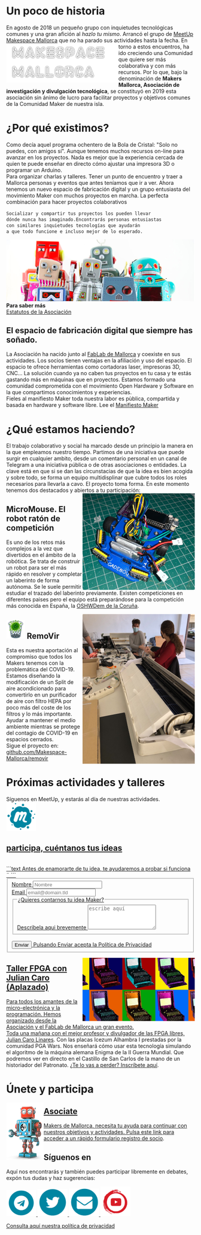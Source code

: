 # Un poco de historia
En agosto de 2018 un pequeño grupo con inquietudes tecnológicas comunes y una gran afición al _hazlo tu mismo_. Arrancó el grupo de [MeetUp Makespace Mallorca](https://www.meetup.com/es-ES/Meetup-de-Startups-de-tecnologia-en-Palma/?_locale=es-ES) que no ha parado sus actividades hasta la fecha. 
<img src="./images/makespacemallorca_logo.png" width="300" align="left" />
En torno a estos encuentros, ha ido creciendo una Comunidad que quiere ser más colaborativa y con más recursos. Por lo que, bajo la denominación de **Makers Mallorca, Asociación de investigación y divulgación tecnológica**, se constituyó en 2019 esta asociación sin ánimo de lucro para facilitar proyectos y objetivos comunes de la Comunidad Maker de nuestra isla. 

# ¿Por qué existimos?
Como decía aquel programa ochentero de la Bola de Cristal: "Solo no puedes, con amigos sí". Aunque tenemos muchos recursos on-line para avanzar en los proyectos. Nada es mejor que la experiencia cercada de quien te puede enseñar en directo cómo ajustar una impresora 3D o programar un Arduino. 
<br>
Para organizar charlas y talleres. Tener un punto de encuentro y traer a Mallorca personas y eventos que antes teníamos que ir a ver. 
Ahora tenemos un nuevo espacio de fabricación digital y un grupo entusiasta del movimiento Maker con muchos proyectos en marcha. La perfecta combinación para hacer proyectos colaborativos

```text
Socializar y compartir tus proyectos los pueden llevar
dónde nunca has imaginado.Encontrarás personas entusiastas 
con similares inquietudes tecnologías que ayudarán
a que todo funcione e incluso mejor de lo esperado.
```
![Branching](https://raw.githubusercontent.com/Makespace-Mallorca/makespacemallorca.github.io/master/images/makespace_banner.png)
**Para saber más**  
[Estatutos de la Asociación](https://github.com/Makespace-Mallorca/Estatutos-Reglamento/blob/master/Estatutos.md)

## El espacio de fabricación digital que siempre has soñado.

La Asociación ha nacido junto al [FabLab de Mallorca](http://fablabmallorca.com/) y coexiste en sus actividades. Los socios tienen ventajas en la afiliación y uso del espacio. El espacio te ofrece herramientas como cortadoras laser, impresoras 3D, CNC… La solución cuando ya no caben tus proyectos en tu casa y te estás gastando más en máquinas que en proyectos.
Estamos formado una comunidad comprometida con el movimiento Open Hardware y Software en la que compartimos conocimientos y experiencias.
<br>
Fieles al manifiesto Maker toda nuestra labor es pùblica, compartida y basada en hardware y software libre. Lee el [Manifiesto Maker](https://github.com/Makespace-Mallorca/makespacemallorca.github.io/blob/master/images/makespacemallorca_manifesto.png?raw=true)

# ¿Qué estamos haciendo?

El trabajo colaborativo y social ha marcado desde un principio la manera en la que empleamos nuestro tiempo. Partimos de una iniciativa que puede surgir en cualquier ambito, desde un comentario personal en un canal de Telegram a una iniciativa pública o de otras asociaciones o entidades. La clave está en que si se dan las circunstacias de que la idea es bien acogida y sobre todo, se forma un equipo multidisplinar que cubre todos los roles necesarios para llevarla a cavo. El proyecto toma forma. En este momento tenemos dos destacados y abiertos a tu participación:
<img src="./images/MicroMouse_cadebou.jpeg" width="300" align="right" />

## MicroMouse. El robot ratón de competición
Es uno de los retos más complejos a la vez que divertidos en el ámbito de la robótica. Se trata de construir un robot para ser el más rápido en resolver y completar un laberinto de forma autónoma. Se le suele permitir estudiar el trazado del laberinto previamente. Existen competiciones en diferentes paises pero el equipo está preparándose para la competición más conocida en España, la [OSHWDem de la Coruña](https://oshwdem.org/).

<img src="https://raw.githubusercontent.com/Makespace-Mallorca/removir/main/img/IMG_9900.JPG" width="300" align="right" />

## <img src="https://raw.githubusercontent.com/Makespace-Mallorca/removir/main/img/removir_logo.png" width="50" /> RemoVir
Esta es nuestra aportación al compromiso que todos los Makers tenemos con la problemática del COVID-19. Estamos diseñando la modificación de un Split de aire acondicionado para convertirlo en un purificador de aire con filtro HEPA por poco más del coste de los filtros y lo más importante. Ayudar a mantener el medio ambiente mientras se protege del contagio de COVID-19 en espacios cerrados.
<br>
Sigue el proyecto en: [github.com/Makespace-Mallorca/removir](https://github.com/Makespace-Mallorca/removir)

# Próximas actividades y talleres

Síguenos en MeetUp, y estarás al día de nuestras actividades.
<br>
<a href="https://www.meetup.com/es-ES/makespace-mallorca/"><img src="./images/logo-meetup.png" width="80"/>

## participa, cuéntanos tus ideas
<br>
```text
Antes de enamorarte de tu idea, te ayudaremos a probar si funciona ¨
```

<form id="fs-frm" name="Nuevas iniciativas MAKERs contra el COVID-19" accept-charset="utf-8" action="https://formspree.io/xknqwkqb" method="POST">
  <fieldset id="fs-frm-inputs">
    <label for="forull-name">Nombre</label>
    <input type="text" name="nombre" id="nombre" placeholder="Nombre" required="">
    <br>
    <label for="email-address">Email</label>
    <input type="email" name="email" id="email" placeholder="email@domain.tld" required="">       
    <br>
    <fieldset class="direccion">
      <legend>¿Quieres contarnos tu idea Maker?</legend>
      <label for="note">Describela aqui brevemente</label>
      <textarea rows="4" name="comentarios" id="comentarios" placeholder="escribe aquí"></textarea>
      <input type="hidden" name="_subject" id="email-subject" value="Registration Form Submission">
    </fieldset>
    <br>
    <input type="submit" value="Enviar">
    <label for="submit">Pulsando Enviar acepta la Política de Privacidad</label>
  </fieldset>
</form>

<a href="./registro-taller-FPGA.html"><img src="https://raw.githubusercontent.com/Makespace-Mallorca/taller_FPGA/master/highres_489017954.jpeg" width="300" align="right" />

## Taller FPGA con Julian Caro (Aplazado)
Para todos los amantes de la micro-electrónica y la programación. Hemos organizado desde la Asociación y el FabLab de Mallorca un gran evento. 
<br>
Toda una mañana con el mejor profesor y divulgador de las FPGA libres, [Julian Caro Linares](https://github.com/jcarolinares). Con las placas Icezum Alhambra I prestadas por la comunidad PGA Wars. Nos enseñará cómo usar esta tecnología simulando el algoritmo de la máquina alemana Enigma de la II Guerra Mundial. Que podremos ver en directo en el Castillo de San Carlos de la mano de un historiador del Patronato.
[¿Te lo vas a perder? Inscríbete aquí](./registro-taller-FPGA.html).

# Únete y participa
<a href="./registro-socio.html"><img src="./images/RobotRetro.png" width="100" align="left" />

## Asociate
Makers de Mallorca, necesita tu ayuda para continuar con nuestros objetivos y actividades. 
Pulsa este link para acceder a un rápido formulario [registro de socio](./registro-socio.html).

## Síguenos en
Aquí nos encontrarás y también puedes participar libremente en debates, expón tus dudas y haz sugerencias:

<a href="https://t.me/joinchat/GA2cyBIjeJ5Zht2B9WhYKQ"><img src="./images/logo-telegram.png" width="80"/>
<a href="http://www.twitter.com/MakespacePMI"><img src="./images/logo-twitter.png" width="80"/>
<a href="mailto:makespace.mallorca@gmail.com"><img src="./images/logo-mail.png" width="80"/>
<a href="https://www.youtube.com/channel/UCDm4Fy9tZBC9q-GoauDKBsA"><img src="./images/logo-youtube.png" width="80"/>

[Consulta aquí nuestra política de privacidad](./politica-de-privacidad-y-cookies.html)
